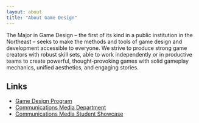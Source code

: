 ```yaml
---
layout: about
title: "About Game Design"
---
```


The Major in Game Design – the first of its kind in a public institution in the Northeast – seeks to make the methods and tools of game design and development accessible to everyone. We strive to produce strong game creators with robust skill sets, able to work independently or in productive teams to create powerful, thought-provoking games with solid gameplay mechanics, unified aesthetics, and engaging stories.

## Links
* [Game Design Program](http://fitchburgstate.edu/gamedesign)
* [Communications Media Department](http://fitchburgstate.edu/commedia)
* [Communications Media Student Showcase](https://fitchburgstate.github.io/commedia/)